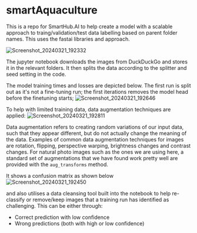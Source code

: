 # smartAquaculture
This is a repo for SmartHub.AI to help create a model with a scalable approach to traing/validation/test data labelling based on parent folder names.
This uses the fastai libraries and approach.

![Screenshot_20240321_192332](https://github.com/aspanner/smartAquaculture/assets/16040521/0873963f-b0b6-47cf-8178-d1b4d8953e7d)

The jupyter notebook downloads the images from DuckDuckGo and stores it in the relevant folders.
It then splits the data according to the splitter and seed setting in the code.

The model training times and losses are depicted below. The first run is split out as it's not a fine-tuning run; the first iterations removes the model head before the finetuning starts;
![Screenshot_20240321_192646](https://github.com/aspanner/smartAquaculture/assets/16040521/427a9b6c-eb31-4bbb-9971-ac07318d8c8a)

To help with limited training data, data augmentation techniques are applied:
![Screenshot_20240321_192811](https://github.com/aspanner/smartAquaculture/assets/16040521/ce603011-4869-44d1-9ead-baf3b6816525)

Data augmentation refers to creating random variations of our input data, such that they appear different, but do not actually change the meaning of the data. Examples of common data augmentation techniques for images are rotation, flipping, perspective warping, brightness changes and contrast changes. For natural photo images such as the ones we are using here, a standard set of augmentations that we have found work pretty well are provided with the `aug_transforms` method.


It shows a confusion matrix as shown below
![Screenshot_20240321_192450](https://github.com/aspanner/smartAquaculture/assets/16040521/9c5e1b62-6b52-49fd-b4f6-bb285ecca4c6)

and also utilises a data cleansing tool built into the notebook to help re-classify or remove/keep images that a training run has identified as challenging.
This can be either through:
- Correct prediction with low confidence
- Wrong predictions (both with high or low confidence)
